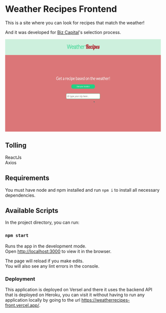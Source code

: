# Weather Recipes Frontend

This is a site where you can look for recipes that match the weather!

And it was developed for [Biz Capital](https://bizcapital.com.br/)'s selection process.

<p align="center" >
<img src="public/assets/weatherRecipes.gif" height="300"/>
</p>

## Tolling

ReactJs</br>
Axios</br>

## Requirements

You must have node and npm installed and run `npm i` to install all necessary dependencies.

## Available Scripts

In the project directory, you can run:

### `npm start`

Runs the app in the development mode.\
Open [http://localhost:3000](http://localhost:3000) to view it in the browser.

The page will reload if you make edits.\
You will also see any lint errors in the console.

### Deployment

This application is deployed on Versel and there it uses the backend API that is deployed on Heroku, you can visit it without having to run any application locally by going to the url https://weatherrecipes-front.vercel.app/.
